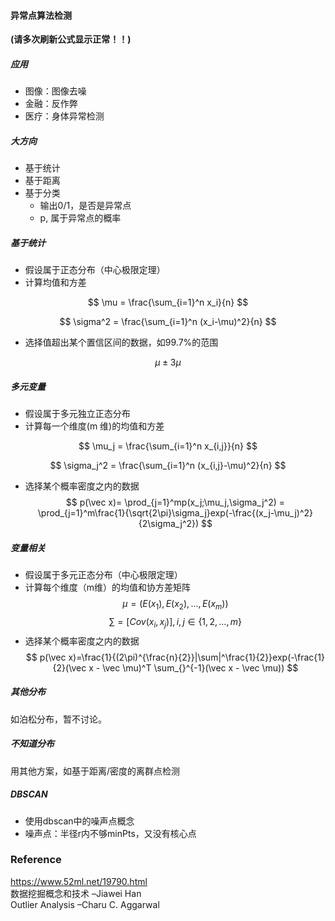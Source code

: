 #### 异常点算法检测
**(请多次刷新公式显示正常！！)**
##### 应用
* 图像：图像去噪
* 金融：反作弊
* 医疗：身体异常检测

##### 大方向
* 基于统计
* 基于距离
* 基于分类
  * 输出0/1，是否是异常点
  * p, 属于异常点的概率

##### 基于统计
* 假设属于正态分布（中心极限定理）
* 计算均值和方差

$$
 \mu = \frac{\sum_{i=1}^n x_i}{n}
$$

$$
 \sigma^2 = \frac{\sum_{i=1}^n (x_i-\mu)^2}{n}
$$

* 选择值超出某个置信区间的数据，如99.7%的范围

$$
\mu \pm 3\mu
$$

##### 多元变量
* 假设属于多元独立正态分布
* 计算每一个维度(m 维)的均值和方差

$$
 \mu_j = \frac{\sum_{i=1}^n x_{i,j}}{n}
$$

$$
 \sigma_j^2 = \frac{\sum_{i=1}^n (x_{i,j}-\mu)^2}{n}
$$
* 选择某个概率密度之内的数据
$$
p(\vec x)= \prod_{j=1}^mp(x_j;\mu_j,\sigma_j^2) = \prod_{j=1}^m\frac{1}{\sqrt{2\pi}\sigma_j}exp(-\frac{(x_j-\mu_j)^2}{2\sigma_j^2})
$$

##### 变量相关
* 假设属于多元正态分布（中心极限定理）
* 计算每个维度（m维）的均值和协方差矩阵
$$
\mu=(E(x_1),E(x_2),...,E(x_m))
$$
$$
\sum = [Cov(x_i,x_j)], i,j\in\{1,2,...,m\}
$$
* 选择某个概率密度之内的数据
$$
p(\vec x)=\frac{1}{(2\pi)^{\frac{n}{2}}|\sum|^\frac{1}{2}}exp(-\frac{1}{2}(\vec x - \vec \mu)^T \sum_{}^{-1}(\vec x - \vec \mu))
$$

##### 其他分布
如泊松分布，暂不讨论。

##### 不知道分布
用其他方案，如基于距离/密度的离群点检测

##### DBSCAN
* 使用dbscan中的噪声点概念
* 噪声点：半径r内不够minPts，又没有核心点

### Reference
https://www.52ml.net/19790.html  
数据挖掘概念和技术 –Jiawei Han  
Outlier Analysis –Charu C. Aggarwal


